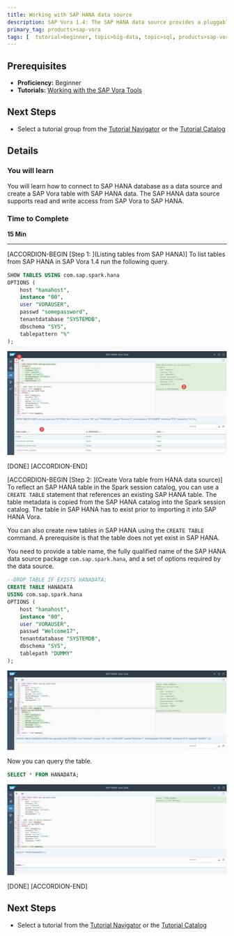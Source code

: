```yaml
---
title: Working with SAP HANA data source
description: SAP Vora 1.4: The SAP HANA data source provides a pluggable mechanism for accessing data stored in SAP HANA from a Spark-based environment through Spark SQL
primary_tag: products>sap-vora
tags: [  tutorial>beginner, topic>big-data, topic>sql, products>sap-vora ]
---
```


## Prerequisites  
 - **Proficiency:** Beginner
 - **Tutorials:** [Working with the SAP Vora Tools](https://www.sap.com/developer/tutorials/vora-cal-toolsintro.html)


## Next Steps
 - Select a tutorial group from the [Tutorial Navigator](http://www.sap.com/developer/tutorial-navigator.html) or the [Tutorial Catalog](https://www.sap.com/developer/tutorial-navigator.tutorials.html)

## Details
### You will learn  
You will learn how to connect to SAP HANA database as a data source and create a SAP Vora table with SAP HANA data. The SAP HANA data source supports read and write access from SAP Vora to SAP HANA.

### Time to Complete
**15 Min**

---

[ACCORDION-BEGIN [Step 1: ](Listing tables from SAP HANA)]
To list tables from SAP HANA in SAP Vora 1.4 run the following query.

```sql
SHOW TABLES USING com.sap.spark.hana
OPTIONS (
    host "hanahost",
    instance "00",
    user "VORAUSER",
    passwd "somepassword",
    tenantdatabase "SYSTEMDB",
    dbschema "SYS",
    tablepattern "%"
);
```

![List HANA tables](vhana01.jpg)

[DONE]
[ACCORDION-END]

[ACCORDION-BEGIN [Step 2: ](Create Vora table from HANA data source)]
To reflect an SAP HANA table in the Spark session catalog, you can use a `CREATE TABLE` statement that references an existing SAP HANA table. The table metadata is copied from the SAP HANA catalog into the Spark session catalog. The table in SAP HANA has to exist prior to importing it into SAP HANA Vora.

You can also create new tables in SAP HANA using the `CREATE TABLE` command. A prerequisite is that the table does not yet exist in SAP HANA.

You need to provide a table name, the fully qualified name of the SAP HANA data source package `com.sap.spark.hana`, and a set of options required by the data source.

```sql
--DROP TABLE IF EXISTS HANADATA;
CREATE TABLE HANADATA
USING com.sap.spark.hana
OPTIONS (
    host "hanahost",
    instance "00",
    user "VORAUSER",
    passwd "Welcome17",
    tenantdatabase "SYSTEMDB",
    dbschema "SYS",
    tablepath "DUMMY"
);
```

![Create table from HANA data source](vhana02.jpg)

Now you can query the table.

```sql
SELECT * FROM HANADATA;
```

![Query table from HANA data source](vhana03.jpg)

[DONE]
[ACCORDION-END]

## Next Steps
- Select a tutorial from the [Tutorial Navigator](http://www.sap.com/developer/tutorial-navigator.html) or the [Tutorial Catalog](http://www.sap.com/developer/tutorials.html)
